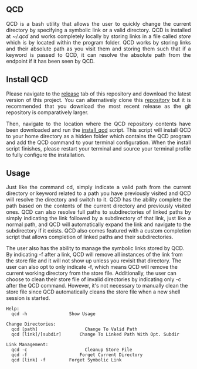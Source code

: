 ## QCD

<p align="justify">
QCD is a bash utility that allows the user to quickly change the current directory by specifying a symbolic link or a valid directory. QCD is installed at <i>~/.qcd</i> and works completely locally by storing links in a file called <i>store</i> which is by located within the program folder. QCD works by storing links and their absolute path as you visit them and storing them such that if a keyword is passed to QCD, it can resolve the absolute path from the endpoint if it has been seen by QCD.
</p>

## Install QCD

<p align="justify">
Please navigate to the <a href="https://github.com/nalinahuja22/qcd/releases">release</a> tab of this repository and download the latest version of this project. You can alternatively clone this <a href="https://github.com/nalinahuja22/qcd">repository</a> but it is recommended that you download the most recent release as the git repository is comparatively larger.
</p>

<p align="justify">
Then, navigate to the location where the QCD repository contents have been downloaded and run the <a href="https://github.com/nalinahuja22/qcd/blob/master/install_qcd.sh">install_qcd</a> script. This script will install QCD to your home directory as a hidden folder which contains the QCD program and add the QCD command to your terminal configuration. When the install script finishes, please restart your terminal and source your terminal profile to fully configure the installation.
</p>

## Usage

<p align="justify">
Just like the command cd, simply indicate a valid path from the current directory or keyword related to a path you have previously visited and QCD will resolve the directory and switch to it. QCD has the ability complete the path based on the contents of the current directory and previously visited ones. QCD can also resolve full paths to subdirectories of linked paths by simply indicating the link followed by a subdirectory of that link, just like a normal path, and QCD will automatically expand the link and navigate to the subdirectory if it exists. QCD also comes featured with a custom completion script that allows completion of linked paths and their subdirectories.

The user also has the ability to manage the symbolic links stored by QCD. By indicating -f after a link, QCD will remove all instances of the link from the store file and it will not show up unless you revisit that directory. The user can also opt to only indicate -f, which means QCD will remove the current working directory from the store file. Additionally, the user can choose to clean their store file of invalid directories by indicating only -c after the QCD command. However, it's not necessary to manually clean the store file since QCD automatically cleans the store file when a new shell session is started.
</p>

```
Help:
  qcd -h                Show Usage

Change Directories:
  qcd [path]			      Change To Valid Path
  qcd [link]/[subdir]		Change To Linked Path With Opt. Subdir

Link Management:
  qcd -c			          Cleanup Store File
  qcd -f		            Forget Current Directory
  qcd [link] -f	      	Forget Symbolic Link
```
